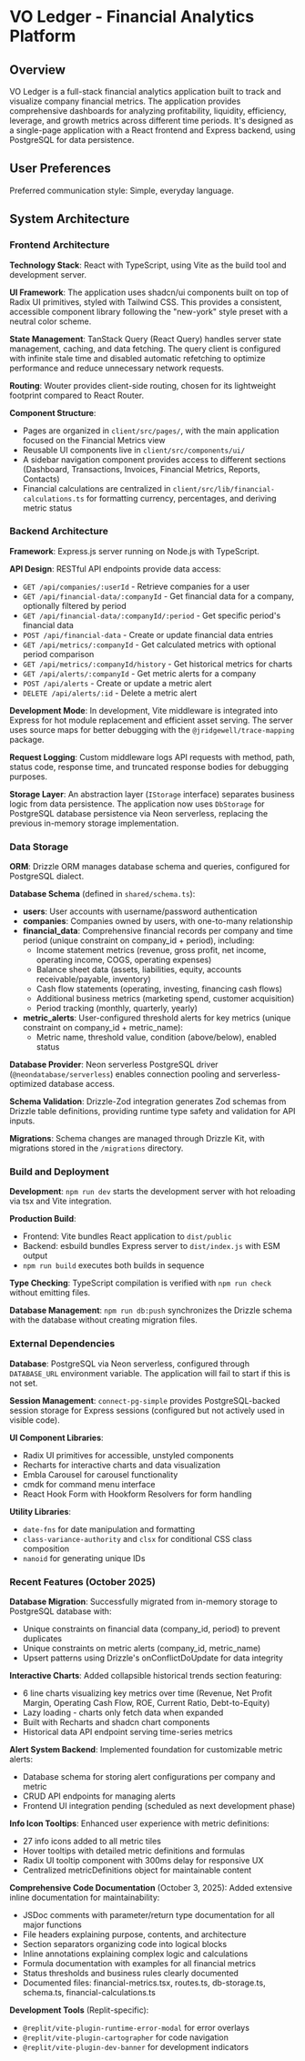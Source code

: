 # VO Ledger - Financial Analytics Platform

## Overview

VO Ledger is a full-stack financial analytics application built to track and visualize company financial metrics. The application provides comprehensive dashboards for analyzing profitability, liquidity, efficiency, leverage, and growth metrics across different time periods. It's designed as a single-page application with a React frontend and Express backend, using PostgreSQL for data persistence.

## User Preferences

Preferred communication style: Simple, everyday language.

## System Architecture

### Frontend Architecture

**Technology Stack**: React with TypeScript, using Vite as the build tool and development server.

**UI Framework**: The application uses shadcn/ui components built on top of Radix UI primitives, styled with Tailwind CSS. This provides a consistent, accessible component library following the "new-york" style preset with a neutral color scheme.

**State Management**: TanStack Query (React Query) handles server state management, caching, and data fetching. The query client is configured with infinite stale time and disabled automatic refetching to optimize performance and reduce unnecessary network requests.

**Routing**: Wouter provides client-side routing, chosen for its lightweight footprint compared to React Router.

**Component Structure**: 
- Pages are organized in `client/src/pages/`, with the main application focused on the Financial Metrics view
- Reusable UI components live in `client/src/components/ui/`
- A sidebar navigation component provides access to different sections (Dashboard, Transactions, Invoices, Financial Metrics, Reports, Contacts)
- Financial calculations are centralized in `client/src/lib/financial-calculations.ts` for formatting currency, percentages, and deriving metric status

### Backend Architecture

**Framework**: Express.js server running on Node.js with TypeScript.

**API Design**: RESTful API endpoints provide data access:
- `GET /api/companies/:userId` - Retrieve companies for a user
- `GET /api/financial-data/:companyId` - Get financial data for a company, optionally filtered by period
- `GET /api/financial-data/:companyId/:period` - Get specific period's financial data
- `POST /api/financial-data` - Create or update financial data entries
- `GET /api/metrics/:companyId` - Get calculated metrics with optional period comparison
- `GET /api/metrics/:companyId/history` - Get historical metrics for charts
- `GET /api/alerts/:companyId` - Get metric alerts for a company
- `POST /api/alerts` - Create or update a metric alert
- `DELETE /api/alerts/:id` - Delete a metric alert

**Development Mode**: In development, Vite middleware is integrated into Express for hot module replacement and efficient asset serving. The server uses source maps for better debugging with the `@jridgewell/trace-mapping` package.

**Request Logging**: Custom middleware logs API requests with method, path, status code, response time, and truncated response bodies for debugging purposes.

**Storage Layer**: An abstraction layer (`IStorage` interface) separates business logic from data persistence. The application now uses `DbStorage` for PostgreSQL database persistence via Neon serverless, replacing the previous in-memory storage implementation.

### Data Storage

**ORM**: Drizzle ORM manages database schema and queries, configured for PostgreSQL dialect.

**Database Schema** (defined in `shared/schema.ts`):
- **users**: User accounts with username/password authentication
- **companies**: Companies owned by users, with one-to-many relationship
- **financial_data**: Comprehensive financial records per company and time period (unique constraint on company_id + period), including:
  - Income statement metrics (revenue, gross profit, net income, operating income, COGS, operating expenses)
  - Balance sheet data (assets, liabilities, equity, accounts receivable/payable, inventory)
  - Cash flow statements (operating, investing, financing cash flows)
  - Additional business metrics (marketing spend, customer acquisition)
  - Period tracking (monthly, quarterly, yearly)
- **metric_alerts**: User-configured threshold alerts for key metrics (unique constraint on company_id + metric_name):
  - Metric name, threshold value, condition (above/below), enabled status

**Database Provider**: Neon serverless PostgreSQL driver (`@neondatabase/serverless`) enables connection pooling and serverless-optimized database access.

**Schema Validation**: Drizzle-Zod integration generates Zod schemas from Drizzle table definitions, providing runtime type safety and validation for API inputs.

**Migrations**: Schema changes are managed through Drizzle Kit, with migrations stored in the `/migrations` directory.

### Build and Deployment

**Development**: `npm run dev` starts the development server with hot reloading via tsx and Vite integration.

**Production Build**: 
- Frontend: Vite bundles React application to `dist/public`
- Backend: esbuild bundles Express server to `dist/index.js` with ESM output
- `npm run build` executes both builds in sequence

**Type Checking**: TypeScript compilation is verified with `npm run check` without emitting files.

**Database Management**: `npm run db:push` synchronizes the Drizzle schema with the database without creating migration files.

### External Dependencies

**Database**: PostgreSQL via Neon serverless, configured through `DATABASE_URL` environment variable. The application will fail to start if this is not set.

**Session Management**: `connect-pg-simple` provides PostgreSQL-backed session storage for Express sessions (configured but not actively used in visible code).

**UI Component Libraries**: 
- Radix UI primitives for accessible, unstyled components
- Recharts for interactive charts and data visualization
- Embla Carousel for carousel functionality
- cmdk for command menu interface
- React Hook Form with Hookform Resolvers for form handling

**Utility Libraries**:
- `date-fns` for date manipulation and formatting
- `class-variance-authority` and `clsx` for conditional CSS class composition
- `nanoid` for generating unique IDs

### Recent Features (October 2025)

**Database Migration**: Successfully migrated from in-memory storage to PostgreSQL database with:
- Unique constraints on financial data (company_id, period) to prevent duplicates
- Unique constraints on metric alerts (company_id, metric_name)
- Upsert patterns using Drizzle's onConflictDoUpdate for data integrity

**Interactive Charts**: Added collapsible historical trends section featuring:
- 6 line charts visualizing key metrics over time (Revenue, Net Profit Margin, Operating Cash Flow, ROE, Current Ratio, Debt-to-Equity)
- Lazy loading - charts only fetch data when expanded
- Built with Recharts and shadcn chart components
- Historical data API endpoint serving time-series metrics

**Alert System Backend**: Implemented foundation for customizable metric alerts:
- Database schema for storing alert configurations per company and metric
- CRUD API endpoints for managing alerts
- Frontend UI integration pending (scheduled as next development phase)

**Info Icon Tooltips**: Enhanced user experience with metric definitions:
- 27 info icons added to all metric tiles
- Hover tooltips with detailed metric definitions and formulas
- Radix UI tooltip component with 300ms delay for responsive UX
- Centralized metricDefinitions object for maintainable content

**Comprehensive Code Documentation** (October 3, 2025): Added extensive inline documentation for maintainability:
- JSDoc comments with parameter/return type documentation for all major functions
- File headers explaining purpose, contents, and architecture
- Section separators organizing code into logical blocks
- Inline annotations explaining complex logic and calculations
- Formula documentation with examples for all financial metrics
- Status thresholds and business rules clearly documented
- Documented files: financial-metrics.tsx, routes.ts, db-storage.ts, schema.ts, financial-calculations.ts

**Development Tools** (Replit-specific):
- `@replit/vite-plugin-runtime-error-modal` for error overlays
- `@replit/vite-plugin-cartographer` for code navigation
- `@replit/vite-plugin-dev-banner` for development indicators